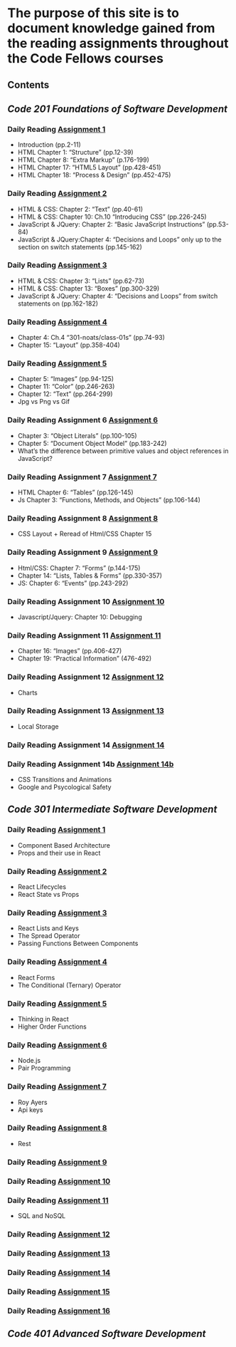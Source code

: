 
<!--layout: page
title: "Reading Notes"
perma301-noats/class-01: /
-->

# The purpose of this site is to document knowledge gained from the reading assignments throughout the Code Fellows courses

## Contents
  
## ***Code 201 Foundations of Software Development***
  
### Daily Reading [Assignment 1](201-noats/class-01.md)
  
* Introduction (pp.2-11)
* HTML Chapter 1: “Structure” (pp.12-39)
* HTML Chapter 8: “Extra Markup” (p.176-199)
* HTML Chapter 17: “HTML5 Layout” (pp.428-451)
* HTML Chapter 18: “Process & Design” (pp.452-475)
  
### Daily Reading [Assignment 2](201-noats/class-02.md)
  
* HTML & CSS: Chapter 2: “Text” (pp.40-61)
* HTML & CSS: Chapter 10: Ch.10 “Introducing CSS” (pp.226-245)
* JavaScript & JQuery: Chapter 2: “Basic JavaScript Instructions” (pp.53-84)
* JavaScript & JQuery:Chapter 4: “Decisions and Loops” only up to the section on switch statements (pp.145-162)

### Daily Reading [Assignment 3](201-noats/class-03.md)
  
* HTML & CSS: Chapter 3: “Lists” (pp.62-73)
* HTML & CSS: Chapter 13: “Boxes” (pp.300-329)
* JavaScript & JQuery: Chapter 4: “Decisions and Loops” from switch statements on (pp.162-182)

### Daily Reading [Assignment 4](201-noats/class-04.md)

* Chapter 4: Ch.4 “301-noats/class-01s” (pp.74-93)
* Chapter 15: “Layout” (pp.358-404)

### Daily Reading [Assignment 5](201-noats/class-05.md)

* Chapter 5: “Images” (pp.94-125)
* Chapter 11: “Color” (pp.246-263)
* Chapter 12: “Text” (pp.264-299)
* Jpg vs Png vs Gif

### Daily Reading Assignment 6 [Assignment 6](201-noats/class-06.md)

* Chapter 3: “Object Literals” (pp.100-105)
* Chapter 5: “Document Object Model” (pp.183-242)
* What’s the difference between primitive values and object references in JavaScript?

### Daily Reading Assignment 7 [Assignment 7](201-noats/class-07.md)

* HTML Chapter 6: “Tables” (pp.126-145)
* Js Chapter 3: “Functions, Methods, and Objects” (pp.106-144)

### Daily Reading Assignment 8 [Assignment 8](201-noats/class-08.md)

* CSS Layout + Reread of Html/CSS Chapter 15

### Daily Reading Assignment 9 [Assignment 9](201-noats/class-09.md)

* Html/CSS: Chapter 7: “Forms” (p.144-175)
* Chapter 14: “Lists, Tables & Forms” (pp.330-357)
* JS: Chapter 6: “Events” (pp.243-292)

### Daily Reading Assignment 10 [Assignment 10](201-noats/class-10.md)

* Javascript/Jquery: Chapter 10: Debugging

### Daily Reading Assignment 11 [Assignment 11](201-noats/class-11.md)

* Chapter 16: “Images” (pp.406-427)
* Chapter 19: “Practical Information” (476-492)

### Daily Reading Assignment 12 [Assignment 12](201-noats/class-12.md)

* Charts

### Daily Reading Assignment 13 [Assignment 13](201-noats/class-13.md)

* Local Storage

### Daily Reading Assignment 14 [Assignment 14](201-noats/class-14.md)

### Daily Reading Assignment 14b [Assignment 14b](201-noats/class-14b.md)

* CSS Transitions and Animations
* Google and Psycological Safety

## ***Code 301 Intermediate Software Development***

### Daily Reading [Assignment 1](301-noats/class-01)

* Component Based Architecture
* Props and their use in React

### Daily Reading [Assignment 2](301-noats/class-02)

* React Lifecycles
* React State vs Props

### Daily Reading [Assignment 3](301-noats/class-01)

* React Lists and Keys
* The Spread Operator
* Passing Functions Between Components

### Daily Reading [Assignment 4](301-noats/class-01)

* React Forms
* The Conditional (Ternary) Operator

### Daily Reading [Assignment 5](301-noats/class-01)

* Thinking in React
* Higher Order Functions

### Daily Reading [Assignment 6](301-noats/class-06)

* Node.js
* Pair Programming

### Daily Reading [Assignment 7](301-noats/class-07)

* Roy Ayers
* Api keys

### Daily Reading [Assignment 8](301-noats/class-08)

* Rest

### Daily Reading [Assignment 9](301-noats/class-01)

### Daily Reading [Assignment 10](301-noats/class-01)

### Daily Reading [Assignment 11](301-noats/class-11)

* SQL and NoSQL

### Daily Reading [Assignment 12](301-noats/class-01)

### Daily Reading [Assignment 13](301-noats/class-01)

### Daily Reading [Assignment 14](301-noats/class-01)

### Daily Reading [Assignment 15](301-noats/class-01)

### Daily Reading [Assignment 16](301-noats/class-01)

## ***Code 401 Advanced Software Development***
